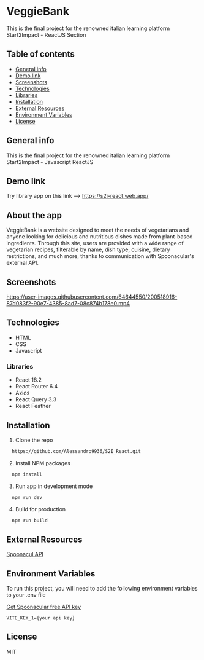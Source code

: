 # VeggieBank

This is the final project for the renowned italian learning platform Start2Impact - ReactJS Section

## Table of contents
- [General info](##Generalinfo) 
- [Demo link](#Demolink)
- [Screenshots](#Screenshots)
- [Technologies](#Technologies)
- [Libraries](#Libraries)
- [Installation](#Installation)
- [External Resources](#Externalresources)
- [Environment Variables](#Environmentvariables)
- [License](#License)

## General info

This is the final project for the renowned italian learning platform Start2Impact - Javascript ReactJS

## Demo link

Try library app on this link --> https://s2i-react.web.app/

## About the app

VeggieBank is a website designed to meet the needs of vegetarians and anyone looking for delicious and nutritious dishes made from plant-based ingredients. Through this site, users are provided with a wide range of vegetarian recipes, filterable by name, dish type, cuisine, dietary restrictions, and much more, thanks to communication with Spoonacular's external API.

## Screenshots

https://user-images.githubusercontent.com/64644550/200518916-87d083f2-90e7-4385-8ad7-08c874b178e0.mp4

## Technologies
- HTML
- CSS
- Javascript

### Libraries
- React 18.2
- React Router 6.4
- Axios
- React Query 3.3
- React Feather

## Installation

1. Clone the repo

```bash
  https://github.com/Alessandro9936/S2I_React.git
```

2. Install NPM packages

```bash
  npm install
```

3. Run app in development mode

```bash
  npm run dev
```

4. Build for production

```bash
  npm run build
```

## External Resources

[Spoonacul API](https://spoonacular.com/food-api/docs)

## Environment Variables

To run this project, you will need to add the following environment variables to your .env file

[Get Spoonacular free API key](https://spoonacular.com/food-api/console#Dashboard)

`VITE_KEY_1={your api key}`

## License
MIT
